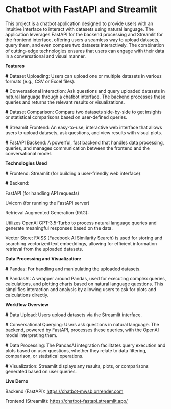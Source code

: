  # **Chatbot with FastAPI and Streamlit**

This project is a chatbot application designed to provide users with an intuitive interface to interact with datasets using natural language. The application leverages FastAPI for the backend processing and Streamlit for the frontend interface, offering users a seamless way to upload datasets, query them, and even compare two datasets interactively. The combination of cutting-edge technologies ensures that users can engage with their data in a conversational and visual manner.

**Features**

**#** Dataset Uploading: Users can upload one or multiple datasets in various formats (e.g., CSV or Excel files).

**#** Conversational Interaction: Ask questions and query uploaded datasets in natural language through a chatbot interface. The backend processes these queries and returns the relevant results or visualizations.

**#** Dataset Comparison: Compare two datasets side-by-side to get insights or statistical comparisons based on user-defined queries.

**#** Streamlit Frontend: An easy-to-use, interactive web interface that allows users to upload datasets, ask questions, and view results with visual plots.

**#** FastAPI Backend: A powerful, fast backend that handles data processing, queries, and manages communication between the frontend and the conversational model.

**Technologies Used**

**#** Frontend: Streamlit (for building a user-friendly web interface)

**#** Backend:

FastAPI (for handling API requests)

Uvicorn (for running the FastAPI server)

Retrieval Augmented Generation (RAG):

Utilizes OpenAI GPT-3.5-Turbo to process natural language queries and generate meaningful responses based on the data.

Vector Store: FAISS (Facebook AI Similarity Search) is used for storing and searching vectorized text embeddings, allowing for efficient information retrieval from the uploaded datasets.

**Data Processing and Visualization:**

**#** Pandas: For handling and manipulating the uploaded datasets.

**#** PandasAI: A wrapper around Pandas, used for executing complex queries, calculations, and plotting charts based on natural language questions. This simplifies interaction and analysis by allowing users to ask for plots and calculations directly.



**Workflow Overview**

**#** Data Upload: Users upload datasets via the Streamlit interface.

**#** Conversational Querying: Users ask questions in natural language. The backend, powered by FastAPI, processes these queries, with the OpenAI model interpreting them.

**#** Data Processing: The PandasAI integration facilitates query execution and plots based on user questions, whether they relate to data filtering, comparison, or statistical operations.

**#** Visualization: Streamlit displays any results, plots, or comparisons generated based on user queries.

**Live Demo**

Backend (FastAPI): https://chatbot-mwsb.onrender.com

Frontend (Streamlit): https://chatbot-fastapi.streamlit.app/
